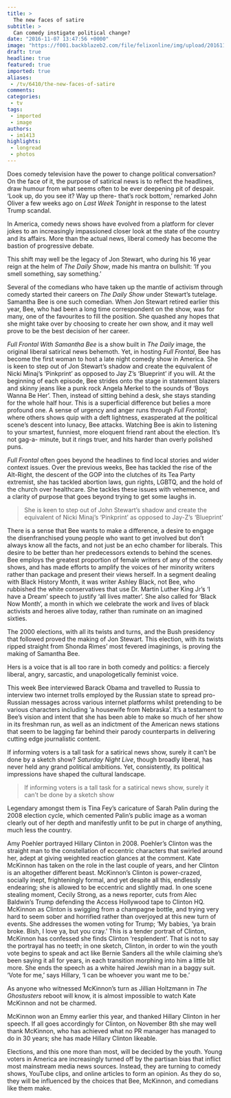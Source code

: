 ```yaml
---
title: >
  The new faces of satire
subtitle: >
  Can comedy instigate political change?
date: "2016-11-07 13:47:56 +0000"
image: "https://f001.backblazeb2.com/file/felixonline/img/upload/201611071341-felix-Sequence-02.00_00_00_15.Still001.jpg"
draft: true
headline: true
featured: true
imported: true
aliases:
 - /tv/6410/the-new-faces-of-satire
comments:
categories:
 - tv
tags:
 - imported
 - image
authors:
 - im1413
highlights:
 - longread
 - photos
---
```


Does comedy television have the power to change political conversation? On the face of it, the purpose of satirical news is to reflect the headlines, draw humour from what seems often to be ever deepening pit of despair. ‘Look up, do you see it? Way up there- that’s rock bottom,’ remarked John Oliver a few weeks ago on _Last Week Tonight_ in response to the latest Trump scandal.

In America, comedy news shows have evolved from a platform for clever jokes to an increasingly impassioned closer look at the state of the country and its affairs. More than the actual news, liberal comedy has become the bastion of progressive debate.

This shift may well be the legacy of Jon Stewart, who during his 16 year reign at the helm of _The Daily Show_, made his mantra on bullshit: ‘If you smell something, say something.’

Several of the comedians who have taken up the mantle of activism through comedy started their careers on _The Daily Show_ under Stewart’s tutelage. Samantha Bee is one such comedian. When Jon Stewart retired earlier this year, Bee, who had been a long time correspondent on the show, was for many, one of the favourites to fill the position. She quashed any hopes that she might take over by choosing to create her own show, and it may well prove to be the best decision of her career.

_Full Frontal With Samantha Bee_ is a show built in _The Daily_ image, the original liberal satirical news behemoth. Yet, in hosting _Full Frontal_, Bee has become the first woman to host a late night comedy show in America. She is keen to step out of Jon Stewart’s shadow and create the equivalent of Nicki Minaj’s ‘Pinkprint’ as opposed to Jay Z’s ‘Blueprint’ if you will. At the beginning of each episode, Bee strides onto the stage in statement blazers and skinny jeans like a punk rock Angela Merkel to the sounds of ‘Boys Wanna Be Her’. Then, instead of sitting behind a desk, she stays standing for the whole half hour. This is a superficial difference but belies a more profound one. A sense of urgency and anger runs through _Full Frontal_; where others shows quip with a deft lightness, exasperated at the political scene’s descent into lunacy, Bee attacks. Watching Bee is akin to listening to your smartest, funniest, more eloquent friend rant about the election. It’s not gag-a- minute, but it rings truer, and hits harder than overly polished puns.

_Full Frontal_ often goes beyond the headlines to find local stories and wider context issues. Over the previous weeks, Bee has tackled the rise of the Alt-Right, the descent of the GOP into the clutches of its Tea Party extremist, she has tackled abortion laws, gun rights, LGBTQ, and the hold of the church over healthcare. She tackles these issues with vehemence, and a clarity of purpose that goes beyond trying to get some laughs in.

> She is keen to step out of John Stewart’s shadow and create the equivalent of Nicki Minaj’s ‘Pinkprint’ as opposed to Jay-Z’s ‘Blueprint’

There is a sense that Bee wants to make a difference, a desire to engage the disenfranchised young people who want to get involved but don’t always know all the facts, and not just be an echo chamber for liberals. This desire to be better than her predecessors extends to behind the scenes. Bee employs the greatest proportion of female writers of any of the comedy shows, and has made efforts to amplify the voices of her minority writers rather than package and present their views herself. In a segment dealing with Black History Month, it was writer Ashley Black, not Bee, who rubbished the white conservatives that use Dr. Martin Luther King Jr’s ‘I have a Dream’ speech to justify ‘all lives matter’. She also called for ‘Black Now Month’, a month in which we celebrate the work and lives of black activists and heroes alive today, rather than ruminate on an imagined sixties.

The 2000 elections, with all its twists and turns, and the Bush presidency that followed proved the making of Jon Stewart. This election, with its twists ripped straight from Shonda Rimes’ most fevered imaginings, is proving the making of Samantha Bee.

Hers is a voice that is all too rare in both comedy and politics: a fiercely liberal, angry, sarcastic, and unapologetically feminist voice.

This week Bee interviewed Barack Obama and travelled to Russia to interview two internet trolls employed by the Russian state to spread pro-Russian messages across various internet platforms whilst pretending to be various characters including ‘a housewife from Nebraska’. It’s a testament to Bee’s vision and intent that she has been able to make so much of her show in its freshman run, as well as an indictment of the American news stations that seem to be lagging far behind their parody counterparts in delivering cutting edge journalistic content.

If informing voters is a tall task for a satirical news show, surely it can’t be done by a sketch show? _Saturday Night Live_, though broadly liberal, has never held any grand political ambitions. Yet, consistently, its political impressions have shaped the cultural landscape.

> If informing voters is a tall task for a satirical news show, surely it can’t be done by a sketch show

Legendary amongst them is Tina Fey’s caricature of Sarah Palin during the 2008 election cycle, which cemented Palin’s public image as a woman clearly out of her depth and manifestly unfit to be put in charge of anything, much less the country.

Amy Poehler portrayed Hillary Clinton in 2008. Poehler’s Clinton was the straight man to the constellation of eccentric characters that swirled around her, adept at giving weighted reaction glances at the comment. Kate McKinnon has taken on the role in the last couple of years, and her Clinton is an altogether different beast. McKinnon’s Clinton is power-crazed, socially inept, frighteningly formal, and yet despite all this, endlessly endearing; she is allowed to be eccentric and slightly mad. In one scene stealing moment, Cecily Strong, as a news reporter, cuts from Alec Baldwin’s Trump defending the Access Hollywood tape to Clinton HQ. McKinnon as Clinton is swigging from a champagne bottle, and trying very hard to seem sober and horrified rather than overjoyed at this new turn of events. She addresses the women voting for Trump; ‘My babies, ‘ya brain broke. Bish, I love ya, but you cray.’ This is a tender portrait of Clinton, McKinnon has confessed she finds Clinton ‘resplendent’. That is not to say the portrayal has no teeth; in one sketch, Clinton, in order to win the youth vote begins to speak and act like Bernie Sanders all the while claiming she’s been saying it all for years, in each transition morphing into him a little bit more. She ends the speech as a white haired Jewish man in a baggy suit. ‘Vote for me,’ says Hillary, ‘I can be whoever you want me to be.’

As anyone who witnessed McKinnon’s turn as Jillian Holtzmann in _The Ghostusters_ reboot will know, it is almost impossible to watch Kate McKinnon and not be charmed.

McKinnon won an Emmy earlier this year, and thanked Hillary Clinton in her speech. If all goes accordingly for Clinton, on November 8th she may well thank McKinnon, who has achieved what no PR manager has managed to do in 30 years; she has made Hillary Clinton likeable.

Elections, and this one more than most, will be decided by the youth. Young voters in America are increasingly turned off by the partisan bias that inflict most mainstream media news sources. Instead, they are turning to comedy shows, YouTube clips, and online articles to form an opinion. As they do so, they will be influenced by the choices that Bee, McKinnon, and comedians like them make.
